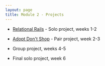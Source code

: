 ```yaml
---
layout: page
title: Module 2 - Projects
---
```


* [Relational Rails](./relational_rails/) - Solo project, weeks 1-2
<!-- * Solo project, weeks 1-2 -->
* [Adopt Don't Shop](https://github.com/turingschool-examples/adopt-dont-shop-7) - Pair project, week 2-3
<!-- * Pair project, week 2-3 -->
<!-- * [Little Esty Shop](https://github.com/turingschool-examples/little-shop-7) - Group project, weeks 4-5 -->
* Group project, weeks 4-5
<!-- * [Bulk Discounts](https://backend.turing.edu/module2/projects/bulk_discounts/) - Final solo project, week 6 -->
<!-- * [Coupon Codes](https://backend.turing.edu/module2/projects/coupon_codes/) - Final solo project, week 6 -->
* Final solo project, week 6
